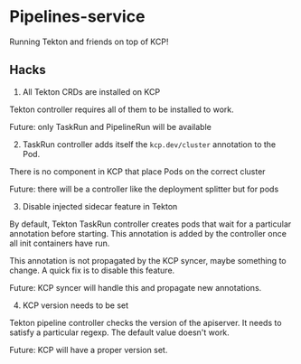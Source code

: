 # Pipelines-service

Running Tekton and friends on top of KCP!

## Hacks

1. All Tekton CRDs are installed on KCP

Tekton controller requires all of them to be installed to work.

Future: only TaskRun and PipelineRun will be available

2. TaskRun controller adds itself the `kcp.dev/cluster` annotation to the Pod.

There is no component in KCP that place Pods on the correct cluster

Future: there will be a controller like the deployment splitter but for pods

3. Disable injected sidecar feature in Tekton

By default, Tekton TaskRun controller creates pods that wait for a particular annotation before starting.
This annotation is added by the controller once all init containers have run. 

This annotation is not propagated by the KCP syncer, maybe something to change. A quick fix is to disable this feature.

Future: KCP syncer will handle this and propagate new annotations.

4. KCP version needs to be set

Tekton pipeline controller checks the version of the apiserver. It needs to satisfy a particular regexp.
The default value doesn't work.

Future: KCP will have a proper version set.

